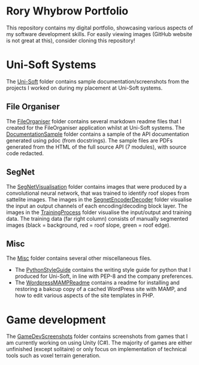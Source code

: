 # Rory Whybrow Portfolio
This repository contains my digital portfolio, showcasing various aspects of my software development skills. For easily viewing images (GitHub website is not great at this), consider cloning this repository!


# Uni-Soft Systems

The [Uni-Soft](./Uni-Soft) folder contains sample documentation/screenshots from the projects I worked on during my placement at Uni-Soft systems. 

## File Organiser
The [FileOrganiser](./Uni-Soft/FileOrganiser) folder contains several markdown readme files that I created for the FileOrganiser application whilst at Uni-Soft systems. The [DocumentationSample](./Uni-Soft/FileOrganiser/DocumentationSample) folder contains a sample of the API documentation generated using pdoc (from docstrings). The sample files are PDFs generated from the HTML of the full source API (7 modules), with source code redacted.



## SegNet

The [SegNetVisualisation](./Uni-Soft/SegNetVisualisation) folder contains images that were produced by a convolutional neural network, that was trained to identify roof slopes from sattelite images. The images in the [SegnetEncoderDecoder](./Uni-Soft/SegNetVisualisation/SegnetEncoderDecoder) folder visualise the input an output channels of each encoding/decoding block layer. The images in the [TrainingProcess](./Uni-Soft/SegNetVisualisation/TrainingProcess) folder visualise the input/output and training data. The training data (far right column) consists of manually segmented images (black = background, red = roof slope, green = roof edge). 

## Misc

The [Misc](./Uni-Soft/Misc) folder contains several other miscellaneous files. 
- The [PythonStyleGuide](./Uni-Soft/Misc/PythonStyleGuide.md) contains the writing style guide for python that I produced for Uni-Soft, in line with PEP-8 and the company preferences.  
- The [WordpressMAMPReadme](./Uni-Soft/Misc/WordpressMAMPReadme.md) contains a readme for installing and restoring a bakcup copy of a cached WordPress site with MAMP, and how to edit various aspects of the site templates in PHP. 

# Game development

The [GameDevScreenshots](./GameDevScreenshots) folder contains screenshots from games that I am currently working on using Unity (C#). The majority of games are either unfinished (except solitaire) or only focus on implementation of technical tools such as voxel terrain generation. 
